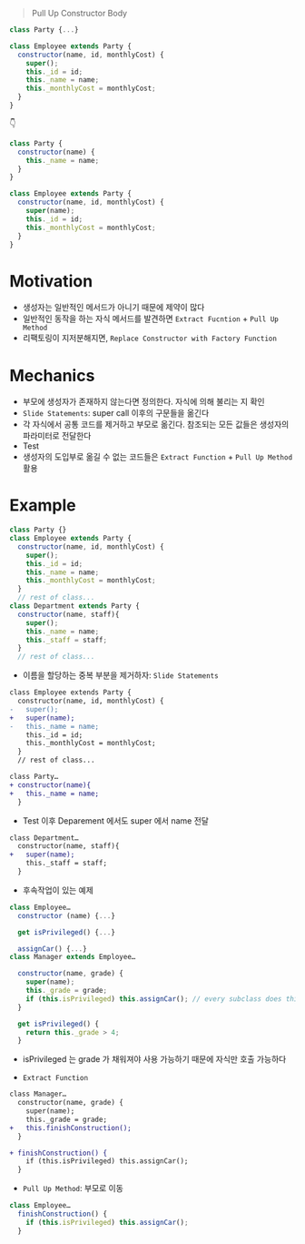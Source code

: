 > Pull Up Constructor Body

```js
class Party {...}

class Employee extends Party {
  constructor(name, id, monthlyCost) {
    super();
    this._id = id;
    this._name = name;
    this._monthlyCost = monthlyCost;
  }
}
```

👇

```js
class Party {
  constructor(name) {
    this._name = name;
  }
}

class Employee extends Party {
  constructor(name, id, monthlyCost) {
    super(name);
    this._id = id;
    this._monthlyCost = monthlyCost;
  }
}
```

# Motivation

- 생성자는 일반적인 메서드가 아니기 때문에 제약이 많다
- 일반적인 동작을 하는 자식 메서드를 발견하면 `Extract Fucntion` + `Pull Up Method`
- 리팩토링이 지저분해지면, `Replace Constructor with Factory Function`

# Mechanics

- 부모에 생성자가 존재하지 않는다면 정의한다. 자식에 의해 불리는 지 확인
- `Slide Statements`: super call 이후의 구문들을 옮긴다
- 각 자식에서 공통 코드를 제거하고 부모로 옮긴다. 참조되는 모든 값들은 생성자의 파라미터로 전달한다
- Test
- 생성자의 도입부로 옮길 수 없는 코드들은 `Extract Function` + `Pull Up Method` 활용

# Example

```js
class Party {}
class Employee extends Party {
  constructor(name, id, monthlyCost) {
    super();
    this._id = id;
    this._name = name;
    this._monthlyCost = monthlyCost;
  }
  // rest of class...
class Department extends Party {
  constructor(name, staff){
    super();
    this._name = name;
    this._staff = staff;
  }
  // rest of class...
```

- 이름을 할당하는 중복 부분을 제거하자: `Slide Statements`

```diff
class Employee extends Party {
  constructor(name, id, monthlyCost) {
-   super();
+   super(name);
-   this._name = name;
    this._id = id;
    this._monthlyCost = monthlyCost;
  }
  // rest of class...

class Party…
+ constructor(name){
+   this._name = name;
  }
```

- Test 이후 Deparement 에서도 super 에서 name 전달

```diff
class Department…
  constructor(name, staff){
+   super(name);
    this._staff = staff;
  }
```

- 후속작업이 있는 예제

```js
class Employee…
  constructor (name) {...}

  get isPrivileged() {...}

  assignCar() {...}
class Manager extends Employee…

  constructor(name, grade) {
    super(name);
    this._grade = grade;
    if (this.isPrivileged) this.assignCar(); // every subclass does this
  }

  get isPrivileged() {
    return this._grade > 4;
  }
```

- isPrivileged 는 grade 가 채워져야 사용 가능하기 때문에 자식만 호출 가능하다

- `Extract Function`

```diff
class Manager…
  constructor(name, grade) {
    super(name);
    this._grade = grade;
+   this.finishConstruction();
  }

+ finishConstruction() {
    if (this.isPrivileged) this.assignCar();
  }
```

- `Pull Up Method`: 부모로 이동

```js
class Employee…
  finishConstruction() {
    if (this.isPrivileged) this.assignCar();
  }
```
